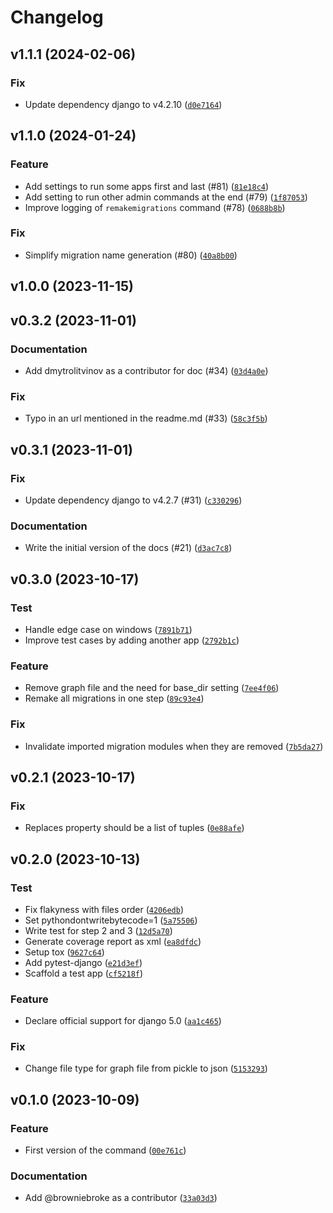 # Changelog

## v1.1.1 (2024-02-06)

### Fix

- Update dependency django to v4.2.10 ([`d0e7164`](https://github.com/browniebroke/django-remake-migrations/commit/d0e7164172be29abc9be0f2a90be5c6650601ea0))

## v1.1.0 (2024-01-24)

### Feature

- Add settings to run some apps first and last (#81) ([`81e18c4`](https://github.com/browniebroke/django-remake-migrations/commit/81e18c42fc8432fbba2aeb07f5ef8052267aedef))
- Add setting to run other admin commands at the end (#79) ([`1f87053`](https://github.com/browniebroke/django-remake-migrations/commit/1f87053feafaaba326b132ae766d4f16f9317165))
- Improve logging of `remakemigrations` command (#78) ([`0688b8b`](https://github.com/browniebroke/django-remake-migrations/commit/0688b8b13a00288db493bd6ee173a7d207bce7bc))

### Fix

- Simplify migration name generation (#80) ([`40a8b00`](https://github.com/browniebroke/django-remake-migrations/commit/40a8b00a5df1883cf328f2b7c3eaac454a55ad50))

## v1.0.0 (2023-11-15)

## v0.3.2 (2023-11-01)

### Documentation

- Add dmytrolitvinov as a contributor for doc (#34) ([`03d4a0e`](https://github.com/browniebroke/django-remake-migrations/commit/03d4a0e286905ac8ff6be4dcab8363207a85032e))

### Fix

- Typo in an url mentioned in the readme.md (#33) ([`58c3f5b`](https://github.com/browniebroke/django-remake-migrations/commit/58c3f5b8fbb5a8d3eb91768f7d97c4c8b06aa24e))

## v0.3.1 (2023-11-01)

### Fix

- Update dependency django to v4.2.7 (#31) ([`c330296`](https://github.com/browniebroke/django-remake-migrations/commit/c3302963a8bdcd948fdbc53c24929b0719e16e26))

### Documentation

- Write the initial version of the docs (#21) ([`d3ac7c8`](https://github.com/browniebroke/django-remake-migrations/commit/d3ac7c82f66f7466f106e39ae0c6ac23b1f34a5a))

## v0.3.0 (2023-10-17)

### Test

- Handle edge case on windows ([`7891b71`](https://github.com/browniebroke/django-remake-migrations/commit/7891b71426c33324ce8dc7ab0bf59bc5f88d64ba))
- Improve test cases by adding another app ([`2792b1c`](https://github.com/browniebroke/django-remake-migrations/commit/2792b1ca62d0fb077783a987f3e200ea9d38a769))

### Feature

- Remove graph file and the need for base_dir setting ([`7ee4f06`](https://github.com/browniebroke/django-remake-migrations/commit/7ee4f0675ca851446ced74867f38fe943bcf94a4))
- Remake all migrations in one step ([`89c93e4`](https://github.com/browniebroke/django-remake-migrations/commit/89c93e4afe265bf3269dd634e258524184bae3ec))

### Fix

- Invalidate imported migration modules when they are removed ([`7b5da27`](https://github.com/browniebroke/django-remake-migrations/commit/7b5da27bbd98cc640ae26e723eff7330573f763a))

## v0.2.1 (2023-10-17)

### Fix

- Replaces property should be a list of tuples ([`0e88afe`](https://github.com/browniebroke/django-remake-migrations/commit/0e88afe164add8f4d888cabfd05b1e9d41b144d3))

## v0.2.0 (2023-10-13)

### Test

- Fix flakyness with files order ([`4206edb`](https://github.com/browniebroke/django-remake-migrations/commit/4206edbda6ecb9803821ec4d4885d35c6b93a763))
- Set pythondontwritebytecode=1 ([`5a75506`](https://github.com/browniebroke/django-remake-migrations/commit/5a75506f6082b85a78d396585e490de0d0e499f3))
- Write test for step 2 and 3 ([`12d5a70`](https://github.com/browniebroke/django-remake-migrations/commit/12d5a70659e3f0a93c0b76dcdafb46425a529dcf))
- Generate coverage report as xml ([`ea8dfdc`](https://github.com/browniebroke/django-remake-migrations/commit/ea8dfdc1946e6e441b7e4a4eca269f9da07b2e82))
- Setup tox ([`9627c64`](https://github.com/browniebroke/django-remake-migrations/commit/9627c64ad2ab52dc649bfd986c7cdec6611de6e6))
- Add pytest-django ([`e21d3ef`](https://github.com/browniebroke/django-remake-migrations/commit/e21d3ef4d93e5e548340ae6194cdbe1fa63084d9))
- Scaffold a test app ([`cf5218f`](https://github.com/browniebroke/django-remake-migrations/commit/cf5218f73e2247912ccca34b2637adff91dcd59c))

### Feature

- Declare official support for django 5.0 ([`aa1c465`](https://github.com/browniebroke/django-remake-migrations/commit/aa1c465329ab90bd19d0c5fa165f095b329c40f0))

### Fix

- Change file type for graph file from pickle to json ([`5153293`](https://github.com/browniebroke/django-remake-migrations/commit/515329355cc614049ed5146a665a4bda3242b485))

## v0.1.0 (2023-10-09)

### Feature

- First version of the command ([`00e761c`](https://github.com/browniebroke/django-remake-migrations/commit/00e761ccfbef62156b74c4445f1bc825bad71aca))

### Documentation

- Add @browniebroke as a contributor ([`33a03d3`](https://github.com/browniebroke/django-remake-migrations/commit/33a03d3f0859bf6b416523f63b54c3e279f52e95))

